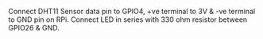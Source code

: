 Connect DHT11 Sensor data pin to GPIO4, +ve terminal to 3V & -ve terminal to GND pin on RPi.
Connect LED in series with 330 ohm resistor between GPIO26 & GND.
